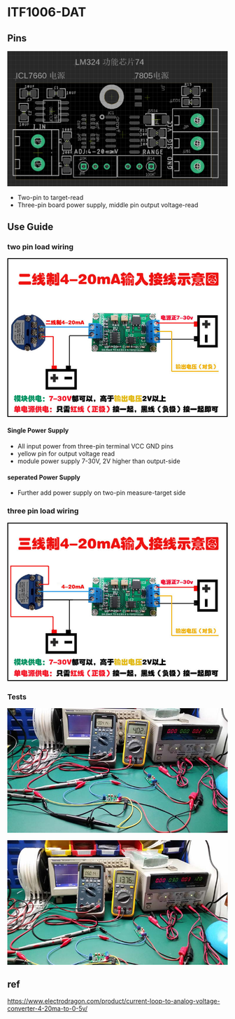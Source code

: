
# ITF1006-DAT


## Pins 

![](57-42-14-20-02-2023.png)

- Two-pin to target-read
- Three-pin board power supply, middle pin output voltage-read

## Use Guide 

### two pin load wiring 
![](55-25-16-26-06-2023.png)

#### Single Power Supply 
- All input power from three-pin terminal VCC GND pins 
- yellow pin for output voltage read
- module power supply 7-30V, 2V higher than output-side


#### seperated Power Supply 
- Further add power supply on two-pin measure-target side 

### three pin load wiring

![](12-34-16-26-06-2023.png)


### Tests 
![](58-34-16-26-06-2023.png)

![](08-35-16-26-06-2023.png)


## ref 


https://www.electrodragon.com/product/current-loop-to-analog-voltage-converter-4-20ma-to-0-5v/
